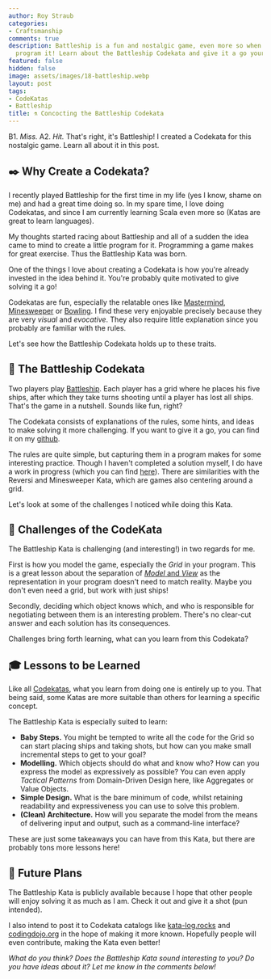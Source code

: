 ```yaml
---
author: Roy Straub
categories:
- Craftsmanship
comments: true
description: Battleship is a fun and nostalgic game, even more so when you try to
  program it! Learn about the Battleship Codekata and give it a go yourself.
featured: false
hidden: false
image: assets/images/18-battleship.webp
layout: post
tags:
- CodeKatas
- Battleship
title: ⚗️ Concocting the Battleship Codekata
---
```


B1. _Miss._ A2. _Hit._ That's right, it's Battleship! I created a Codekata for this nostalgic game. Learn all about it in this post.

## ✒️ Why Create a Codekata?
I recently played Battleship for the first time in my life (yes I know, shame on me) and had a great time doing so. In my spare time, I love doing Codekatas, and since I am currently learning Scala even more so (Katas are great to learn languages).

My thoughts started racing about Battleship and all of a sudden the idea came to mind to create a little program for it. Programming a game makes for great exercise. Thus the Battleship Kata was born. 

One of the things I love about creating a Codekata is how you're already invested in the idea behind it. You're probably quite motivated to give solving it a go!

Codekatas are fun, especially the relatable ones like [Mastermind](https://codingdojo.org/kata/Mastermind/), [Minesweeper](https://codingdojo.org/kata/Minesweeper/) or [Bowling](https://kata-log.rocks/bowling-game-kata). I find these very enjoyable precisely because they are very _visual_ and _evocative_. They also require little explanation since you probably are familiar with the rules.

Let's see how the Battleship Codekata holds up to these traits.

## 🚢 The Battleship Codekata
Two players play [Battleship](https://en.wikipedia.org/wiki/Battleship_(game)). Each player has a grid where he places his five ships, after which they take turns shooting until a player has lost all ships. That's the game in a nutshell. Sounds like fun, right?

The Codekata consists of explanations of the rules, some hints, and ideas to make solving it more challenging. If you want to give it a go, you can find it on my [github](https://github.com/rstraub/battleship-kata).

The rules are quite simple, but capturing them in a program makes for some interesting practice. Though I haven't completed a solution myself, I do have a work in progress (which you can find [here](https://github.com/rstraub/battleship-kata-scala)). There are similarities with the Reversi and Minesweeper Kata, which are games also centering around a grid. 

Let's look at some of the challenges I noticed while doing this Kata.

## 🥵 Challenges of the CodeKata
The Battleship Kata is challenging (and interesting!) in two regards for me. 

First is how you model the game, especially the _Grid_ in your program. This is a great lesson about the separation of [_Model_ and _View_](https://martinfowler.com/eaaDev/SeparatedPresentation.html) as the representation in your program doesn't need to match reality. Maybe you don't even need a grid, but work with just ships!

Secondly, deciding which object knows which, and who is responsible for negotiating between them is an interesting problem. There's no clear-cut answer and each solution has its consequences.

Challenges bring forth learning, what can you learn from this Codekata?

## 🎓 Lessons to be Learned
Like all [Codekatas]({{site.baseurl}}/improving-with-codekatas/), what you learn from doing one is entirely up to you. That being said, some Katas are more suitable than others for learning a specific concept.

The Battleship Kata is especially suited to learn:  
* **Baby Steps.** You might be tempted to write all the code for the Grid so can start placing ships and taking shots, but how can you make small incremental steps to get to your goal?  
* **Modelling.** Which objects should do what and know who? How can you express the model as expressively as possible? You can even apply _Tactical Patterns_ from Domain-Driven Design here, like Aggregates or Value Objects.  
* **Simple Design.** What is the bare minimum of code, whilst retaining readability and expressiveness you can use to solve this problem.  
* **(Clean) Architecture.** How will you separate the model from the means of delivering input and output, such as a command-line interface? 

These are just some takeaways you can have from this Kata, but there are probably tons more lessons here!

## 🔮 Future Plans
The Battleship Kata is publicly available because I hope that other people will enjoy solving it as much as I am. Check it out and give it a shot (pun intended).

I also intend to post it to Codekata catalogs like [kata-log.rocks](https://kata-log.rocks/index.html) and [codingdojo.org](https://codingdojo.org/) in the hope of making it more known. Hopefully people will even contribute, making the Kata even better!

_What do you think? Does the Battleship Kata sound interesting to you? Do you have ideas about it? Let me know in the comments below!_